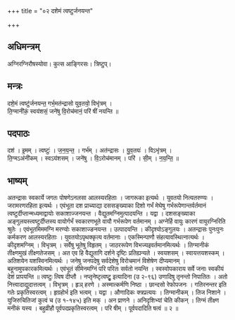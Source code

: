 +++
title = "०२ दशेमं त्वष्टुर्जनयन्त"

+++
## अधिमन्त्रम्
अग्निरग्निरौषस्योवा। कुत्स आङ्गिरसः। त्रिष्टुप्।

## मन्त्रः
दशे॒मं त्वष्टु॑र्जनयन्त॒ गर्भ॒मत॑न्द्रासो युव॒तयो॒ विभृ॑त्रम् ।  
ति॒ग्मानी॑कं॒ स्वय॑शसं॒ जने॑षु वि॒रोच॑मानं॒ परि॑ षीं नयन्ति ॥

## पदपाठः
दश॑ । इ॒मम् । त्वष्टुः॑ । ज॒न॒य॒न्त॒ । गर्भ॑म् । अत॑न्द्रासः । यु॒व॒तयः॑ । विऽभृ॑त्रम् ।  
ति॒ग्मऽअ॑नी॑कम् । स्वऽय॑शसम् । जने॑षु । वि॒ऽरोच॑मानम् । परि॑ । सी॒म् । न॒य॒न्ति॒ ॥

## भाष्यम्
अतन्द्रासः स्वकार्ये जगतः पोषणेऽनलसा आलस्यरहिताः । जागरूका इत्यर्थः । युवतयो नित्यतरुण्यः । जरामरणरहिता इत्यर्थः । एवंभूता दश प्राच्याद्या दससङ्ख्याका दिशो गर्भं मेघेषु गर्भरूपेणान्तर्वर्तमानं त्वष्टुर्दीप्तान्मध्यमाद्वायोः सकाशाज्जनयन्त । वैद्युतमग्निमुत्पादयन्ति । यद्वा । दशसङ्ख्याका अङ्गुलयस्त्वष्टुर्दीप्तस्य वायोर्गर्भं स्वकारणभूते वायौ गर्भरूपेण वर्तमानम् । अग्नेर्हि वायुः कारणं वायुरग्निरिति श्रुतेः । एवंभूतमिममग्नि मरण्योः सकाशाज्ङनयन्त । उत्पादयन्ति । कीदृश्योऽङ्गुलयः । अतन्द्रासः पुनःपुनः कर्मकरण आलस्यरहिताः । युवतयोऽपृथक्कृत्य वर्तमानाः । एकस्मिन्पाणौ संहत्यावस्थित्नात्यर्थः । कीदृशमग्निम् । विभृत्रम् । सर्वेषु भूतेषु विहृतम् । जाठररूपेण विभज्यइवर्तमानमित्यर्थः । तिग्मानीकं तीक्ष्णमुखं तीक्ष्णतेजसम् । अत एव हि वैद्युतागि दर्शने दृष्टिः प्रतिह्यन्यते । स्वयशसम् । स्वायत्तयशस्कम् । अतिशयेन यशस्विनमित्यर्थः । जनेषु जनपदेषु सर्वदेशेषु विरोचमानं विशेषेण दीप्यमानम् । बहूनामुपकारकमित्यर्थः । एवंभूतं सीमेनमग्निं परि परितः सर्वतो नयन्ति । स्वस्वोपकाराय सर्वे जनाः स्वकीयं देशं प्रापयन्ति ॥ त्वष्टुः त्विष दीप्तौ । नप्तृनेष्टृत्वष्टृु इत्यादिना (उ २-९६) उणादिषु तृनन्तो निपातितः । अतो नित्त्वादाद्युदात्तत्वम् । विभृत्रम् । हृञ् हरणे । अस्मात्कर्मणि निष्ठा । छान्दसो रेफोपजनः । गतिरनन्तर इति गतेः प्रकृतिस्वरत्वम् । हृग्रहोर्भ इति भत्वम् । यद्वा । औणादिकः क्त्रप्रत्ययः । तिग्मानीकम् । तिज निशाने । युजिरुचितिजां कुत्वं च (उ १-१४५) इति मक् । अन प्राणने । अनिदृशिभ्यां चेति कीकन् । तिग्मं तीक्ष्ण मनीकं यस्य । बहुव्रीहौ पूर्वपदप्रकृतिस्वरत्वम् । परि षीम् । पूर्वपदादिति षत्वं ॥ २ ॥